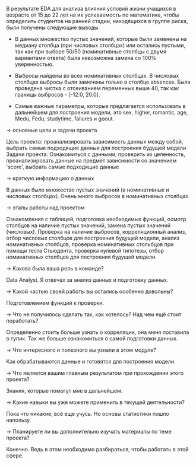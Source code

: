 В результате EDA для анализа влияния условий жизни учащихся в возрасте от 15 до 22 лет на их успеваемость по математике, чтобы определить студентов на ранней стадии,
находящихся в группе риска, были получены следующие выводы:

- В данных множество пустых значений, которые были заменены на медиану столбца (при числовых столбцах) или остались пустыми, так как при выборе 50/50 (номинативные столбцы с двумя вариантами ответа) была невозможна замена со 100% уверенностью.

- Выбросы найдены во всех номинативных столбцах. В числовых столбцах выбросы были замечены только в столбце absences. Была проведена чистка с отсеиванием переменных выше 40, так как границы выбросов -   [-12.0, 20.0].

-  Самые важные параметры, которые предлагается использовать в дальнейшем для построения модели, это sex, higher, romantic, age, Medu, Fedu, studytime, failures и goout.



→ основные цели и задачи проекта

Цель проекта: проанализировать зависимость данных между собой, выбрать самые подходящие данные для построения будущей модели
Задачи проекта: Ознакомиться с данными, проверить их целенность, проанализировать данные на предмет зависимости со значением 'score', выбрать самые подходящие данные

→ краткую информацию о данных

В данных было множество пустых значений (в номинативных и числовых столбцах). Очень много выбросов в номинативных столбцах. 

→ этапы работы над проектом

Ознакомления с таблицей, подготовка необходимых функций, осмотр столбцов на наличие пустых значений, замена пустых значений (числовых).
Проверка на наличие выбросов, корреляционный анализ, отбор числовых столбцов для построения будущей модели, анализ номинативных столбцов, проверка номинативных 
стольбцов при помощи теста Стьюдента, проверка нулевой гипотезы, отбор номинативных столбцов для построения будущей модели.

→ Какова была ваша роль в команде?

Data Analyst. Я отвечал за анализ данных и подготовку данных.

→ Какой частью своей работы вы остались особенно довольны?

Подготовлением функций к проверки.

→ Что не получилось сделать так, как хотелось? Над чем ещё стоит поработать?

Определенно стоить больше узнать о корреляции, она меня поставила в тупик. Так же больше ознакомиться о самой подготовки данных. 

→ Что интересного и полезного вы узнали в этом модуле?

Как обрабатываются данные и готовятся для построения модели.

→ Что является вашим главным результатом при прохождении этого проекта?

Знания, которые помогут мне в дальнейшем.

→ Какие навыки вы уже можете применить в текущей деятельности?

Пока что никакие, всё еще учусь. Но основы статистики пошло напользу.

→ Планируете ли вы дополнительно изучать материалы по теме проекта?

Конечно. Ведь в этом необходимо разбираться, чтобы работать в этой сфере.
